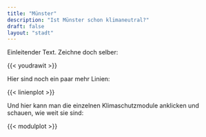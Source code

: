 ```yaml
---
title: "Münster"
description: "Ist Münster schon klimaneutral?"
draft: false
layout: "stadt"
---
```


Einleitender Text.
Zeichne doch selber:

{{< youdrawit >}}

Hier sind noch ein paar mehr Linien:

{{< linienplot >}}

Und hier kann man die einzelnen Klimaschutzmodule anklicken und schauen, wie weit sie sind:

{{< modulplot >}}


